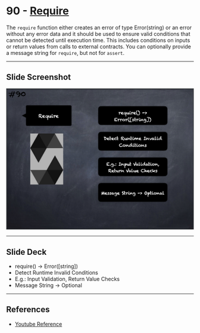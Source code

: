 # 90 - [Require](Require.md)
The `require` function either creates an error of type Error(string) or an error without any error data and it should be used to ensure valid conditions that cannot be detected until execution time. This includes conditions on inputs or return values from calls to external contracts. You can optionally provide a message string for `require`, but not for `assert`.

___
## Slide Screenshot
![090.png](../../images/solidity101/090.png)
___
## Slide Deck
- require() -> Error([string])
- Detect Runtime Invalid Conditions
- E.g.: Input Validation, Return Value Checks
- Message String -> Optional
___
## References
- [Youtube Reference](https://youtu.be/_oN7XuyhoZA?t=837)


